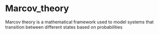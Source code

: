 # Marcov_theory
Marcov theory is a mathematical framework used to model systems that transition between different states based on probabilities
